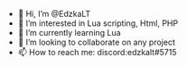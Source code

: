- 👋 Hi, I’m @EdzkaLT
- 👀 I’m interested in Lua scripting, Html, PHP
- 🌱 I’m currently learning Lua
- 💞️ I’m looking to collaborate on any project
- 📫 How to reach me: discord:edzkalt#5715

<!---
EdzkaLT/EdzkaLT is a ✨ special ✨ repository because its `README.md` (this file) appears on your GitHub profile.
You can click the Preview link to take a look at your changes.
--->

